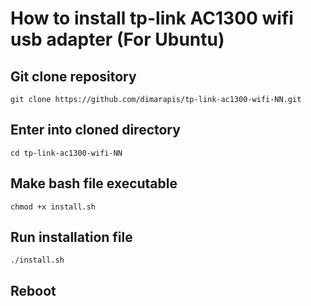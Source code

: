 # How to install tp-link AC1300 wifi usb adapter (For Ubuntu)

## Git clone repository
`git clone https://github.com/dimarapis/tp-link-ac1300-wifi-NN.git`

## Enter into cloned directory
`cd tp-link-ac1300-wifi-NN`

## Make bash file executable
`chmod +x install.sh`
## Run installation file
`./install.sh`

## Reboot

